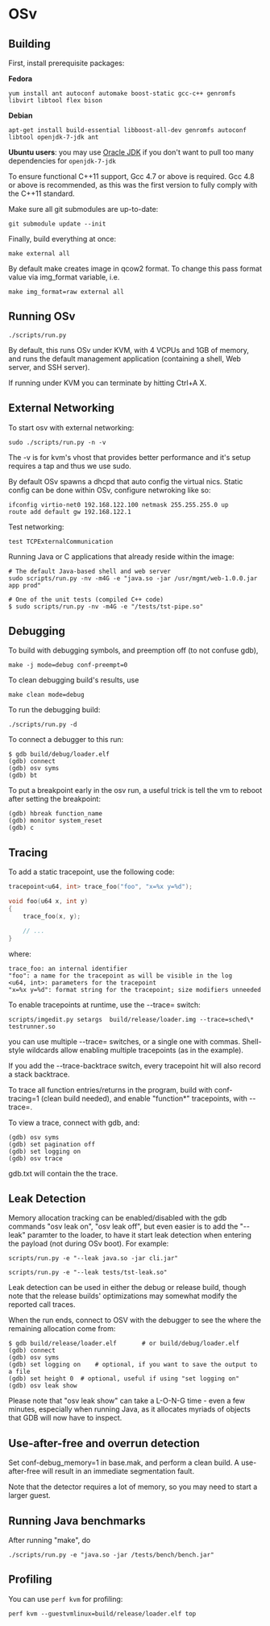 # OSv

## Building

First, install prerequisite packages:

**Fedora**

```
yum install ant autoconf automake boost-static gcc-c++ genromfs libvirt libtool flex bison
```

**Debian**

```
apt-get install build-essential libboost-all-dev genromfs autoconf libtool openjdk-7-jdk ant
```

**Ubuntu users**: you may use [Oracle JDK][] if you don't want to pull too many
dependencies for ``openjdk-7-jdk``

[Oracle JDK]: https://launchpad.net/~webupd8team/+archive/java

To ensure functional C++11 support, Gcc 4.7 or above is required.  Gcc 4.8 or
above is recommended, as this was the first version to fully comply with the
C++11 standard.

Make sure all git submodules are up-to-date:

```
git submodule update --init
```

Finally, build everything at once:

```
make external all 
```

By default make creates image in qcow2 format. To change this pass format value via img_format variable, i.e.

```
make img_format=raw external all
```

## Running OSv

```
./scripts/run.py
```

By default, this runs OSv under KVM, with 4 VCPUs and 1GB of memory,
and runs the default management application (containing a shell, Web
server, and SSH server).

If running under KVM you can terminate by hitting Ctrl+A X.


## External Networking

To start osv with external networking:

```
sudo ./scripts/run.py -n -v
```

The -v is for kvm's vhost that provides better performance
and it's setup requires a tap and thus we use sudo.

By default OSv spawns a dhcpd that auto config the virtual nics.
Static config can be done within OSv, configure netwroking like so:

```
ifconfig virtio-net0 192.168.122.100 netmask 255.255.255.0 up
route add default gw 192.168.122.1
```

Test networking:

```
test TCPExternalCommunication
```

Running Java or C applications that already reside within the image:

```
# The default Java-based shell and web server
sudo scripts/run.py -nv -m4G -e "java.so -jar /usr/mgmt/web-1.0.0.jar app prod"

# One of the unit tests (compiled C++ code)
$ sudo scripts/run.py -nv -m4G -e "/tests/tst-pipe.so"
```

## Debugging

To build with debugging symbols, and preemption off (to not confuse gdb),

```
make -j mode=debug conf-preempt=0
```

To clean debugging build's results, use

```
make clean mode=debug
```

To run the debugging build:

```
./scripts/run.py -d
```

To connect a debugger to this run:

```
$ gdb build/debug/loader.elf
(gdb) connect
(gdb) osv syms
(gdb) bt
```

To put a breakpoint early in the osv run, a useful trick is tell the vm to
reboot after setting the breakpoint:

```
(gdb) hbreak function_name
(gdb) monitor system_reset
(gdb) c
```

## Tracing

To add a static tracepoint, use the following code:

```c++ 
tracepoint<u64, int> trace_foo("foo", "x=%x y=%d");

void foo(u64 x, int y)
{
    trace_foo(x, y);

    // ...
}
```
 
where:

``` 
trace_foo: an internal identifier
"foo": a name for the tracepoint as will be visible in the log
<u64, int>: parameters for the tracepoint
"x=%x y=%d": format string for the tracepoint; size modifiers unneeded
``` 
 
To enable tracepoints at runtime, use the --trace= switch:

``` 
scripts/imgedit.py setargs  build/release/loader.img --trace=sched\* testrunner.so
```
 
you can use multiple --trace= switches, or a single one with commas.
Shell-style wildcards allow enabling multiple tracepoints (as in the example). 
 
If you add the --trace-backtrace switch, every tracepoint hit will also record
a stack backtrace.

To trace all function entries/returns in the program, build with conf-tracing=1
(clean build needed), and enable "function\*" tracepoints, with --trace=.
 
To view a trace, connect with gdb, and:

``` 
(gdb) osv syms
(gdb) set pagination off
(gdb) set logging on
(gdb) osv trace
```

gdb.txt will contain the the trace.

## Leak Detection

Memory allocation tracking can be enabled/disabled with the gdb commands
"osv leak on", "osv leak off", but even easier is to add the "--leak"
paramter to the loader, to have it start leak detection when entering the
payload (not during OSv boot). For example:

```
scripts/run.py -e "--leak java.so -jar cli.jar"

scripts/run.py -e "--leak tests/tst-leak.so"
```

Leak detection can be used in either the debug or release build, though
note that the release builds' optimizations may somewhat modify the
reported call traces.

When the run ends, connect to OSV with the debugger to see the where
the remaining allocation come from:

```
$ gdb build/release/loader.elf       # or build/debug/loader.elf
(gdb) connect
(gdb) osv syms
(gdb) set logging on	# optional, if you want to save the output to a file
(gdb) set height 0	# optional, useful if using "set logging on"
(gdb) osv leak show
```

Please note that "osv leak show" can take a L-O-N-G time - even a few
minutes, especially when running Java, as it allocates myriads of objects
that GDB will now have to inspect.


## Use-after-free and overrun detection

Set conf-debug_memory=1 in base.mak, and perform a clean build.  A use-after-free will result
in an immediate segmentation fault.

Note that the detector requires a lot of memory, so you may need to start a larger guest.

## Running Java benchmarks

After running "make", do

```
./scripts/run.py -e "java.so -jar /tests/bench/bench.jar"
```

## Profiling

You can use ``perf kvm`` for profiling:

```
perf kvm --guestvmlinux=build/release/loader.elf top
```
